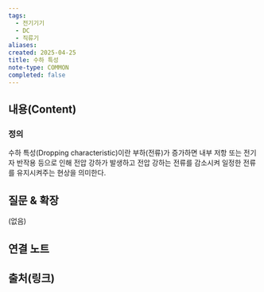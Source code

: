 ```yaml
---
tags:
  - 전기기기
  - DC
  - 직류기
aliases: 
created: 2025-04-25
title: 수하 특성
note-type: COMMON
completed: false
---
```


## 내용(Content)

### 정의

수하 특성(Dropping characteristic)이란 부하(전류)가 증가하면 내부 저항 또는 전기자 반작용 등으로 인해 전압 강하가 발생하고 전압 강하는 전류를 감소시켜 일정한 전류를 유지시켜주는 현상을 의미한다. 

## 질문 & 확장

(없음)

## 연결 노트

## 출처(링크)

